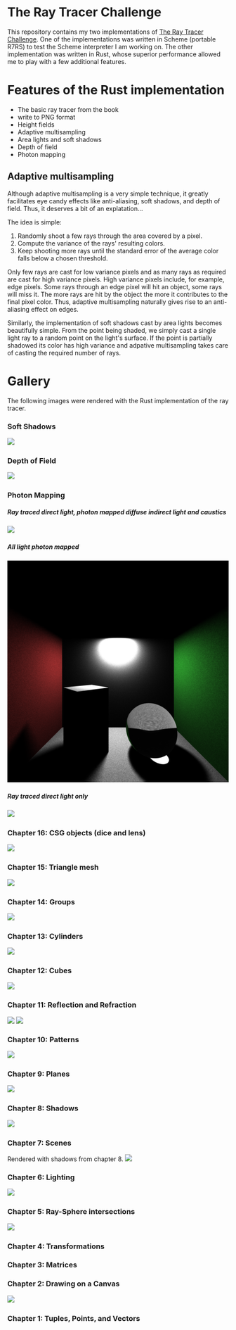 # The Ray Tracer Challenge

This repository contains my two implementations of [The Ray Tracer Challenge](https://pragprog.com/book/jbtracer/the-ray-tracer-challenge). One of the implementations was written in Scheme (portable R7RS) to test the Scheme interpreter I am working on. The other implementation was written in Rust, whose superior performance allowed me to play with a few additional features.

# Features of the Rust implementation

- The basic ray tracer from the book
- write to PNG format 
- Height fields
- Adaptive multisampling
- Area lights and soft shadows
- Depth of field
- Photon mapping

## Adaptive multisampling

Although adaptive multisampling is a very simple technique, it greatly facilitates eye candy effects like anti-aliasing, soft shadows, and depth of field. Thus, it deserves a bit of an explatation...

The idea is simple:
1. Randomly shoot a few rays through the area covered by a pixel.
2. Compute the variance of the rays' resulting colors.
3. Keep shooting more rays until the standard error of the average color falls below a chosen threshold.

Only few rays are cast for low variance pixels and as many rays as required are cast for high variance pixels. High variance pixels include, for example, edge pixels. Some rays through an edge pixel will hit an object, some rays will miss it. The more rays are hit by the object the more it contributes to the final pixel color. Thus, adaptive multisampling naturally gives rise to an anti-aliasing effect on edges. 

Similarly, the implementation of soft shadows cast by area lights becomes beautifully simple. From the point being shaded, we simply cast a single light ray to a random point on the light's surface. If the point is partially shadowed its color has high variance and adpative multisampling takes care of casting the required number of rays.

# Gallery
The following images were rendered with the Rust implementation of the ray tracer.

### Soft Shadows
![](https://raw.githubusercontent.com/mbillingr/raytracing/master/rust/pictures/soft_shadow.png)

### Depth of Field
![](https://raw.githubusercontent.com/mbillingr/raytracing/master/rust/pictures/depth-of-field.png)

### Photon Mapping
##### Ray traced direct light, photon mapped diffuse indirect light and caustics
![](https://raw.githubusercontent.com/mbillingr/raytracing/master/rust/pictures/photon-map-03_traced_direct_diffuse_and_caustic_photons.png)

##### All light photon mapped
![](https://raw.githubusercontent.com/mbillingr/raytracing/master/rust/pictures/photon-map-02-direct_and_caustic_photons.png)

##### Ray traced direct light only
![](https://raw.githubusercontent.com/mbillingr/raytracing/master/rust/pictures/photon-map-01-trace_direct_only.png)


### Chapter 16: CSG objects (dice and lens)
![](https://raw.githubusercontent.com/mbillingr/raytracing/master/rust/pictures/chapter-16.png)

### Chapter 15: Triangle mesh
![](https://raw.githubusercontent.com/mbillingr/raytracing/master/rust/pictures/chapter-15.png)

### Chapter 14: Groups
![](https://raw.githubusercontent.com/mbillingr/raytracing/master/rust/pictures/chapter-14.png)

### Chapter 13: Cylinders
![](https://raw.githubusercontent.com/mbillingr/raytracing/master/rust/pictures/chapter-13.png)

### Chapter 12: Cubes
![](https://raw.githubusercontent.com/mbillingr/raytracing/master/rust/pictures/chapter-12.png)

### Chapter 11: Reflection and Refraction
![](https://raw.githubusercontent.com/mbillingr/raytracing/master/rust/pictures/chapter-11a.png)
![](https://raw.githubusercontent.com/mbillingr/raytracing/master/rust/pictures/chapter-11b.png)

### Chapter 10: Patterns
![](https://raw.githubusercontent.com/mbillingr/raytracing/master/rust/pictures/chapter-10.png)

### Chapter 9: Planes
![](https://raw.githubusercontent.com/mbillingr/raytracing/master/rust/pictures/chapter-09.png)

### Chapter 8: Shadows
![](https://raw.githubusercontent.com/mbillingr/raytracing/master/rust/pictures/chapter-08.png)

### Chapter 7: Scenes 
Rendered with shadows from chapter 8.
![](https://raw.githubusercontent.com/mbillingr/raytracing/master/rust/pictures/chapter-07.png)

### Chapter 6: Lighting 
![](https://raw.githubusercontent.com/mbillingr/raytracing/master/rust/pictures/chapter-06.png)

### Chapter 5: Ray-Sphere intersections 
![](https://raw.githubusercontent.com/mbillingr/raytracing/master/rust/pictures/chapter-05.png)

### Chapter 4: Transformations

### Chapter 3: Matrices

### Chapter 2: Drawing on a Canvas
![](https://raw.githubusercontent.com/mbillingr/raytracing/master/rust/pictures/chapter-02.png)

### Chapter 1: Tuples, Points, and Vectors
